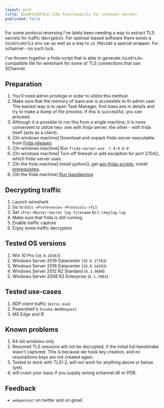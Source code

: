 ```yaml
---
layout: post
title: SSLKEYLOGFILE-like functionality for schannel secrets
published: false
---
```


For some protocol reversing I've lately been needing a way to extract TLS secrets for traffic decryption. For openssl-based software there exists a `SSLKEYLOGFILE` env var as well as a way to `LD_PRELOAD` a special wrapper. For schannel - no such luck.

I've thrown together a frida script that is able to generate `SSLKEYLOG`-compatible file for wireshark for some of TLS connections that use SChannel.

## Preparation

1. You'll need admin privilege in order to utilize this method.
2. Make sure that the memory of lsass.exe is accessible to th admin user. The easiest way is to open Task Manager, find lsass.exe in details and try to make a dump of the process. If this is successful, you can proceed.
3. Although it is possible to run this from a single machine, it is more convenient to utilize two: one with frida-server, the other - with frida itself (acts as a client).
4. [On windows machine] Download and unpack frida-server executable from [Frida releases](https://github.com/frida/frida/releases)
5. [On windows machine] Run `frida-server.exe -l 0.0.0.0`
6. [On windows machine] Turn off firewall or add exception for port 27042, which frida-server uses.
7. [On the frida machine] Install python3, get  [win-frida-scripts](https://github.com/ngo/win-frida-scripts/), install [prerequisites](https://github.com/ngo/win-frida-scripts/tree/master/lsass-sslkeylog#requirements).
8. [On the frida machine] [Run lsasslkeylog](https://github.com/ngo/win-frida-scripts/tree/master/lsass-sslkeylog#running)


## Decrypting traffic

1. Launch wireshark
2. Go to `Edit->Preferences->Protocols->TLS`
3. Set `(Pre)-Master-Secret log filename` to `C:\keylog.log` 
4. Make sure that frida is still running
5. Enable traffic capture
6. Enjoy some traffic decryption


## Tested OS versions

1. Win 10 Pro (`10.0.18363`)
2. Windows Server 2019 Datacenter (`10.0.17763`)
3. Windows Server 2016 Datacenter (`10.0.14393`)
4. Windows Server 2012 R2 Standard (`6.3.9600`)
5. Windows Server 2008 R2 Enterprise (`6.1.7601`)

## Tested use-cases

1. RDP client traffic (`mstsc.exe`)
2. Powershell's `Invoke-WebRequest`
3. MS Edge and IE

## Known problems

1. 64-bit windows only
2. Resumed TLS sessions will not be decrypted, if the initial full handshake wasn't captured. This is because we hook key creation, and on resumptions keys are not created again.
3. Tested to work with TLS1.2, will not work for anything above or below (yet).
4. will crash your lsass if you supply wrong schannel.dll or PDB.

## Feedback

* `webpentest` on twitter and on gmail.
